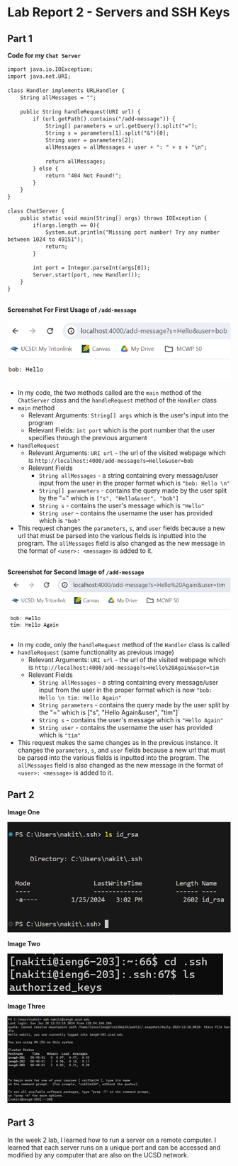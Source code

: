 # Lab Report 2 - Servers and SSH Keys
## Part 1 
**Code for my `Chat Server`**
```
import java.io.IOException;
import java.net.URI;

class Handler implements URLHandler {
    String allMessages = "";

    public String handleRequest(URI url) {
        if (url.getPath().contains("/add-message")) {
            String[] parameters = url.getQuery().split("=");
            String s = parameters[1].split("&")[0];
            String user = parameters[2];
            allMessages = allMessages + user + ": " + s + "\n";

            return allMessages;
        } else {
            return "404 Not Found!";
        }
    }
}

class ChatServer {
    public static void main(String[] args) throws IOException {
        if(args.length == 0){
            System.out.println("Missing port number! Try any number between 1024 to 49151");
            return;
        }

        int port = Integer.parseInt(args[0]);
        Server.start(port, new Handler());
    }
}
```
\
**Screenshot For First Usage of `/add-message`**

![image One](https://github.com/Nakiti/cse15l-lab-reports/blob/3918abef5c03a2f3cbe1cec112c1044d8fc9ddd4/144438.png)
- In my code, the two methods called are the `main` method of the `ChatServer` class and the `handleRequest` method of the `Handler` class
- `main` method
    - Relevant Arguments: `String[] args` which is the user's input into the program
    - Relevant Fields: `int port` which is the port number that the user specifies through the previous argument
- `handleRequest`
    - Relevant Arguments: `URI url` - the url of the visited webpage which is `http://localhost:4000/add-message?s=Hello&user=bob` 
    - Relevant Fields
        - `String allMessages` - a string containing every message/user input from the user in the proper format which is `"bob: Hello \n"`
        - `String[] parameters` - contains the query made by the user split by the "=" which is `["s", "Hello&user", "bob"]`
        - `String s` - contains the user's message which is `"Hello"`
        - `String user` - contains the username the user has provided which is `"bob"`
- This request changes the `parameters`, `s`, and `user` fields because a new url that must be parsed into the various fields is inputted into the program. The `allMessages` field is also changed as the new message in the format of `<user>: <message>` is added to it.

\
**Screenshot for Second Image of `/add-message`**
![image two](https://github.com/Nakiti/cse15l-lab-reports/blob/1d901d5dcf9e7a029b58a3b2d047b21af34d7b68/144515.png)
- In my code, only the `handleRequest` method of the `Handler` class is called
- `handleRequest` (same functionality as previous image)
    - Relevant Arguments: `URI url` - the url of the visited webpage which is `http://localhost:4000/add-message?s=Hello%20Again&user=tim`
    - Relevant Fields
        - `String allMessages` - a string containing every message/user input from the user in the proper format which is now `"bob: Hello \n tim: Hello Again"`
        - `String parameters` - contains the query made by the user split by the "=" which is ["s", "Hello Again&user", "tim"]`
        - `String s` - contains the user's message which is `"Hello Again"`
        - `String user` - contains the username the user has provided which is `"tim"`
- This request makes the same changes as in the previous instance. It changes the `parameters`, `s`, and `user` fields because a new url that must be parsed into the various fields is inputted into the program. The `allMessages` field is also changed as the new message in the format of `<user>: <message>` is added to it.

## Part 2
**Image One**

![image two](https://github.com/Nakiti/cse15l-lab-reports/blob/3918abef5c03a2f3cbe1cec112c1044d8fc9ddd4/125149.png)

**Image Two**

![image two](https://github.com/Nakiti/cse15l-lab-reports/blob/3918abef5c03a2f3cbe1cec112c1044d8fc9ddd4/84735.png)

**Image Three**

![image two](https://github.com/Nakiti/cse15l-lab-reports/blob/3918abef5c03a2f3cbe1cec112c1044d8fc9ddd4/084318.png)


## Part 3
In the week 2 lab, I learned how to run a server on a remote computer. I learned that each server runs on a unique port and can be accessed and modified by any computer that are also on the UCSD network. 
